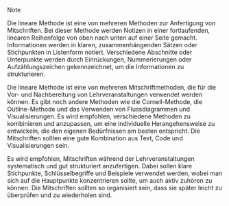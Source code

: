 > [!NOTE]
> 
> Die lineare Methode ist eine von mehreren Methoden zur Anfertigung von Mitschriften. Bei dieser Methode werden Notizen in einer fortlaufenden, linearen Reihenfolge von oben nach unten auf einer Seite gemacht. Informationen werden in klaren, zusammenhängenden Sätzen oder Stichpunkten in Listenform notiert. Verschiedene Abschnitte oder Unterpunkte werden durch Einrückungen, Nummerierungen oder Aufzählungszeichen gekennzeichnet, um die Informationen zu strukturieren.

Die lineare Methode ist eine von mehreren Mitschriftmethoden, die für die Vor- und Nachbereitung von Lehrveranstaltungen verwendet werden können. Es gibt noch andere Methoden wie die Cornell-Methode, die Outline-Methode und das Verwenden von Flussdiagrammen und Visualisierungen. Es wird empfohlen, verschiedene Methoden zu kombinieren und anzupassen, um eine individuelle Herangehensweise zu entwickeln, die den eigenen Bedürfnissen am besten entspricht. Die Mitschriften sollten eine gute Kombination aus Text, Code und Visualisierungen sein.

Es wird empfohlen, Mitschriften während der Lehrveranstaltungen systematisch und gut strukturiert anzufertigen. Dabei sollen klare Stichpunkte, Schlüsselbegriffe und Beispiele verwendet werden, wobei man sich auf die Hauptpunkte konzentrieren sollte, um auch aktiv zuhören zu können. Die Mitschriften sollten so organisiert sein, dass sie später leicht zu überprüfen und zu wiederholen sind.